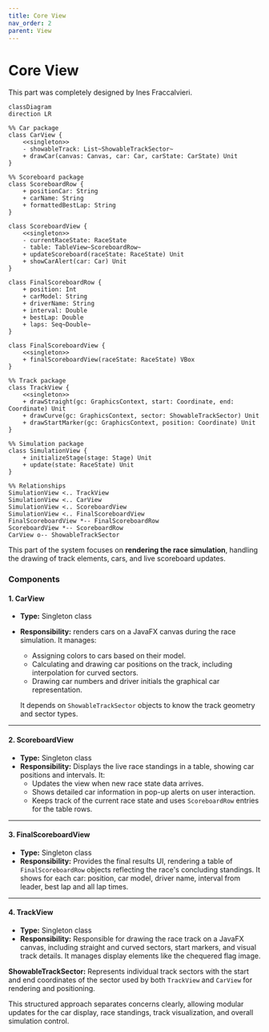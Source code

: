 ```yaml
---
title: Core View
nav_order: 2
parent: View
---
```


# Core View
This part was completely designed by Ines Fraccalvieri.

```mermaid
classDiagram
direction LR

%% Car package
class CarView {
    <<singleton>>
    - showableTrack: List~ShowableTrackSector~
    + drawCar(canvas: Canvas, car: Car, carState: CarState) Unit
}

%% Scoreboard package
class ScoreboardRow {
    + positionCar: String
    + carName: String
    + formattedBestLap: String
}

class ScoreboardView {
    <<singleton>>
    - currentRaceState: RaceState
    - table: TableView~ScoreboardRow~
    + updateScoreboard(raceState: RaceState) Unit
    + showCarAlert(car: Car) Unit
}

class FinalScoreboardRow {
    + position: Int
    + carModel: String
    + driverName: String
    + interval: Double
    + bestLap: Double
    + laps: Seq~Double~
}

class FinalScoreboardView {
    <<singleton>>
    + finalScoreboardView(raceState: RaceState) VBox
}

%% Track package
class TrackView {
    <<singleton>>
    + drawStraight(gc: GraphicsContext, start: Coordinate, end: Coordinate) Unit
    + drawCurve(gc: GraphicsContext, sector: ShowableTrackSector) Unit
    + drawStartMarker(gc: GraphicsContext, position: Coordinate) Unit
}

%% Simulation package
class SimulationView {
    + initializeStage(stage: Stage) Unit
    + update(state: RaceState) Unit
}

%% Relationships
SimulationView <.. TrackView
SimulationView <.. CarView
SimulationView <.. ScoreboardView
SimulationView <.. FinalScoreboardView
FinalScoreboardView *-- FinalScoreboardRow
ScoreboardView *-- ScoreboardRow
CarView o-- ShowableTrackSector

```

This part of the system focuses on **rendering the race simulation**, handling the drawing of track elements, cars, and live scoreboard updates.
### Components
#### 1. CarView

- **Type:** Singleton class
- **Responsibility:** renders cars on a JavaFX canvas during the race simulation. It manages:
    - Assigning colors to cars based on their model.
    - Calculating and drawing car positions on the track, including interpolation for curved sectors.
    - Drawing car numbers and driver initials the graphical car representation.

  It depends on `ShowableTrackSector` objects to know the track geometry and sector types.
---

#### 2. ScoreboardView

- **Type:** Singleton class
- **Responsibility:** Displays the live race standings in a table, showing car positions and intervals. It:
    - Updates the view when new race state data arrives.
    - Shows detailed car information in pop-up alerts on user interaction.
    - Keeps track of the current race state and uses `ScoreboardRow` entries for the table rows.

---

#### 3. FinalScoreboardView

- **Type:** Singleton class
- **Responsibility:** Provides the final results UI, rendering a table of `FinalScoreboardRow` objects reflecting the race's concluding standings. It shows for each car:  position, car model, driver name, interval from leader, best lap and all lap times.
---

#### 4. TrackView

- **Type:** Singleton class
- **Responsibility:** Responsible for drawing the race track on a JavaFX canvas, including straight and curved sectors, start markers, and visual track details. It manages display elements like the chequered flag image.

**ShowableTrackSector:** Represents individual track sectors with the start and end coordinates of the sector used by both `TrackView` and `CarView` for rendering and positioning.

This structured approach separates concerns clearly, allowing modular updates for the car display, race standings, track visualization, and overall simulation control.
